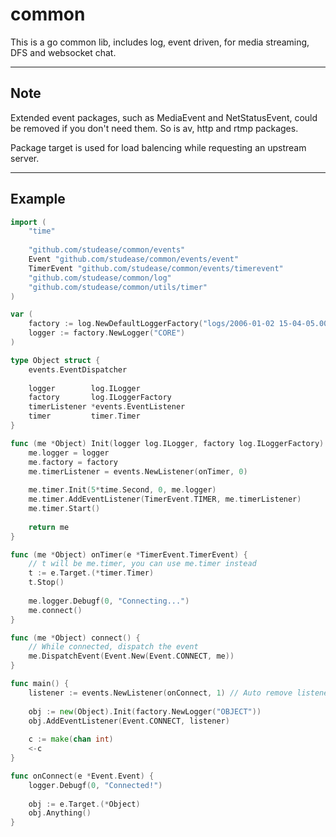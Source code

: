 # common
This is a go common lib, includes log, event driven, for media streaming, DFS and websocket chat.

-------
## Note

Extended event packages, such as MediaEvent and NetStatusEvent, could be removed if you don't need them. 
So is av, http and rtmp packages.

Package target is used for load balencing while requesting an upstream server.


----------
## Example

```go
import (
	"time"
	
	"github.com/studease/common/events"
	Event "github.com/studease/common/events/event"
	TimerEvent "github.com/studease/common/events/timerevent"
	"github.com/studease/common/log"
	"github.com/studease/common/utils/timer"
)

var (
	factory := log.NewDefaultLoggerFactory("logs/2006-01-02 15-04-05.000.log", "debug")
	logger := factory.NewLogger("CORE")
)

type Object struct {
	events.EventDispatcher
	
	logger        log.ILogger
	factory       log.ILoggerFactory
	timerListener *events.EventListener
	timer         timer.Timer
}

func (me *Object) Init(logger log.ILogger, factory log.ILoggerFactory) *Object {
	me.logger = logger
	me.factory = factory
	me.timerListener = events.NewListener(onTimer, 0)
	
	me.timer.Init(5*time.Second, 0, me.logger)
	me.timer.AddEventListener(TimerEvent.TIMER, me.timerListener)
	me.timer.Start()
	
	return me
}

func (me *Object) onTimer(e *TimerEvent.TimerEvent) {
	// t will be me.timer, you can use me.timer instead
	t := e.Target.(*timer.Timer)
	t.Stop()
	
	me.logger.Debugf(0, "Connecting...")
	me.connect()
}

func (me *Object) connect() {
	// While connected, dispatch the event
	me.DispatchEvent(Event.New(Event.CONNECT, me))
}

func main() {
	listener := events.NewListener(onConnect, 1) // Auto remove listener after triggered "1" time[s]
	
	obj := new(Object).Init(factory.NewLogger("OBJECT"))
	obj.AddEventListener(Event.CONNECT, listener)
	
	c := make(chan int)
	<-c
}

func onConnect(e *Event.Event) {
	logger.Debugf(0, "Connected!")
	
	obj := e.Target.(*Object)
	obj.Anything()
}
```
